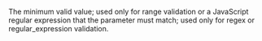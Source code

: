 The minimum valid value; used only for range validation or 
		a JavaScript regular expression that the parameter must match; used only for regex or regular_expression validation.